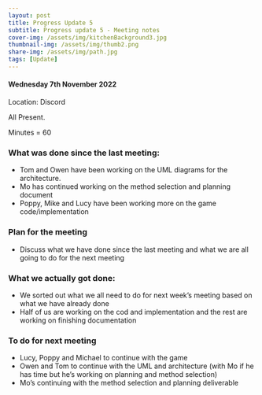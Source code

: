 ```yaml
---
layout: post
title: Progress Update 5
subtitle: Progress update 5 - Meeting notes
cover-img: /assets/img/kitchenBackground3.jpg
thumbnail-img: /assets/img/thumb2.png
share-img: /assets/img/path.jpg
tags: [Update]
---
```

<h4>Wednesday 7th November 2022</h4> 
<p>Location: Discord<br>
<p>All Present.<br>
<p>Minutes = 60<br>
<h3>What was done since the last meeting:</h3>
<ul>
  <li>Tom and Owen have been working on the UML diagrams for the architecture.</li>
  <li>Mo has continued working on the method selection and planning document</li>
  <li>Poppy, Mike and Lucy have been working more on the game code/implementation</li>
</ul>
<h3>Plan for the meeting</h3>
<ul>
   <li>Discuss what we have done since the last meeting and what we are all going to do for the next meeting</li>
</ul>
<h3>What we actually got done:</h3>
<ul>
   <li>We sorted out what we all need to do for next week’s meeting based on what we have already done</li>
   <li> Half of us are working on the cod and implementation and the rest are working on finishing documentation</li>
</ul>
<h3>To do for next meeting</h3>
<ul>
  <li>Lucy, Poppy and Michael to continue with the game</li>
  <li>Owen and Tom to continue with the UML and architecture (with Mo if he has time but he’s working on planning and method selection)</li>
  <li>Mo’s continuing with the method selection and planning deliverable</li>
